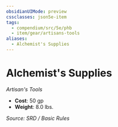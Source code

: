 ```yaml
---
obsidianUIMode: preview
cssclasses: json5e-item
tags:
  - compendium/src/5e/phb
  - item/gear/artisans-tools
aliases:
  - Alchemist's Supplies
---
```

# Alchemist's Supplies
*Artisan's Tools*  

- **Cost**: 50 gp
- **Weight**: 8.0 lbs.

*Source: SRD / Basic Rules*